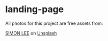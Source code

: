 # landing-page

All photos for this project are free assets from:

<a href="https://unsplash.com/@simonppt?utm_source=unsplash&utm_medium=referral&utm_content=creditCopyText">SIMON LEE</a> on <a href="https://unsplash.com/photos/CKuOXoZ21a8?utm_source=unsplash&utm_medium=referral&utm_content=creditCopyText">Unsplash</a>
  
